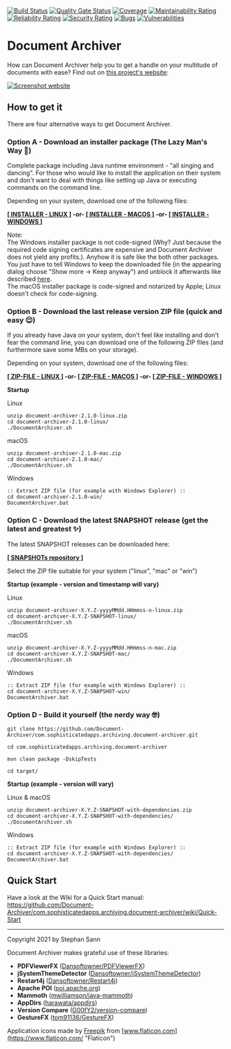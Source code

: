 [![Build Status](https://travis-ci.com/Document-Archiver/com.sophisticatedapps.archiving.document-archiver.svg)](https://travis-ci.com/github/Document-Archiver/com.sophisticatedapps.archiving.document-archiver)
[![Quality Gate Status](https://sonarcloud.io/api/project_badges/measure?project=com.sophisticatedapps.archiving%3Adocument-archiver&metric=alert_status)](https://sonarcloud.io/dashboard?id=com.sophisticatedapps.archiving%3Adocument-archiver)
[![Coverage](https://sonarcloud.io/api/project_badges/measure?project=com.sophisticatedapps.archiving%3Adocument-archiver&metric=coverage)](https://sonarcloud.io/dashboard?id=com.sophisticatedapps.archiving%3Adocument-archiver)
[![Maintainability Rating](https://sonarcloud.io/api/project_badges/measure?project=com.sophisticatedapps.archiving%3Adocument-archiver&metric=sqale_rating)](https://sonarcloud.io/dashboard?id=com.sophisticatedapps.archiving%3Adocument-archiver)
[![Reliability Rating](https://sonarcloud.io/api/project_badges/measure?project=com.sophisticatedapps.archiving%3Adocument-archiver&metric=reliability_rating)](https://sonarcloud.io/dashboard?id=com.sophisticatedapps.archiving%3Adocument-archiver)
[![Security Rating](https://sonarcloud.io/api/project_badges/measure?project=com.sophisticatedapps.archiving%3Adocument-archiver&metric=security_rating)](https://sonarcloud.io/dashboard?id=com.sophisticatedapps.archiving%3Adocument-archiver)
[![Bugs](https://sonarcloud.io/api/project_badges/measure?project=com.sophisticatedapps.archiving%3Adocument-archiver&metric=bugs)](https://sonarcloud.io/dashboard?id=com.sophisticatedapps.archiving%3Adocument-archiver)
[![Vulnerabilities](https://sonarcloud.io/api/project_badges/measure?project=com.sophisticatedapps.archiving%3Adocument-archiver&metric=vulnerabilities)](https://sonarcloud.io/dashboard?id=com.sophisticatedapps.archiving%3Adocument-archiver)

# Document Archiver

How can Document Archiver help you to get a handle on your multitude of documents with ease? Find out on
[this project's website](https://document-archiver.github.io/):

[![Screenshot website](https://user-images.githubusercontent.com/9678681/117995725-d7d15b00-b341-11eb-813a-46d8579d778a.png)](https://document-archiver.github.io/)

## How to get it

There are four alternative ways to get Document Archiver.

### Option A - Download an installer package (The Lazy Man's Way 🤷‍)

Complete package including Java runtime environment - "all singing and dancing".
For those who would like to install the application on their system and don't want to deal with things like setting up
Java or executing commands on the command line.

Depending on your system, download one of the following files:

**[\[ INSTALLER - LINUX \]](https://github.com/Document-Archiver/com.sophisticatedapps.archiving.document-archiver/releases/download/v2.1.0/DocumentArchiver_unix_2_1_0.sh)
-or-
[\[ INSTALLER - MACOS \]](https://github.com/Document-Archiver/com.sophisticatedapps.archiving.document-archiver/releases/download/v2.1.0/DocumentArchiver_macos_2_1_0.dmg)
-or-
[\[ INSTALLER - WINDOWS \]](https://github.com/Document-Archiver/com.sophisticatedapps.archiving.document-archiver/releases/download/v2.1.0/DocumentArchiver_windows-x64_2_1_0.exe)**

Note:  
The Windows installer package is not code-signed (Why? Just because the required code signing certificates are expensive
and Document Archiver does not yield any profits.).
Anyhow it is safe like the both other packages. You just have to tell Windows to keep the downloaded file (in the
appearing dialog choose "Show more -> Keep anyway") and unblock it afterwards like described
[here](https://winaero.com/how-to-unblock-files-downloaded-from-internet-in-windows-10/).  
The macOS installer package is code-signed and notarized by Apple; Linux doesn't check for code-signing.

### Option B - Download the last release version ZIP file (quick and easy 😌)

If you already have Java on your system, don't feel like installing and don't fear the command line, you can download
one of the following ZIP files (and furthermore save some MBs on your storage).

Depending on your system, download one of the following files:

**[\[ ZIP-FILE - LINUX \]](https://repository.sophisticatedapps.com/releases/com/sophisticatedapps/archiving/document-archiver/2.1.0/document-archiver-2.1.0-linux.zip)
-or-
[\[ ZIP-FILE - MACOS \]](https://repository.sophisticatedapps.com/releases/com/sophisticatedapps/archiving/document-archiver/2.1.0/document-archiver-2.1.0-mac.zip)
-or-
[\[ ZIP-FILE - WINDOWS \]](https://repository.sophisticatedapps.com/releases/com/sophisticatedapps/archiving/document-archiver/2.1.0/document-archiver-2.1.0-win.zip)**

**Startup**

Linux
```
unzip document-archiver-2.1.0-linux.zip
cd document-archiver-2.1.0-linux/
./DocumentArchiver.sh
```
macOS
```
unzip document-archiver-2.1.0-mac.zip
cd document-archiver-2.1.0-mac/
./DocumentArchiver.sh
```
Windows
```
:: Extract ZIP file (for example with Windows Explorer) ::
cd document-archiver-2.1.0-win/
DocumentArchiver.bat
```

### Option C - Download the latest SNAPSHOT release (get the latest and greatest ✨)

The latest SNAPSHOT releases can be downloaded here:

**[\[ SNAPSHOTs repository \]](https://repository.sophisticatedapps.com/snapshots/com/sophisticatedapps/archiving/document-archiver/2.2.0-SNAPSHOT)**

Select the ZIP file suitable for your system ("linux", "mac" or "win")

**Startup (example - version and timestamp will vary)**

Linux
```
unzip document-archiver-X.Y.Z-yyyyMMdd.HHmmss-n-linux.zip
cd document-archiver-X.Y.Z-SNAPSHOT-linux/
./DocumentArchiver.sh
```
macOS
```
unzip document-archiver-X.Y.Z-yyyyMMdd.HHmmss-n-mac.zip
cd document-archiver-X.Y.Z-SNAPSHOT-mac/
./DocumentArchiver.sh
```
Windows
```
:: Extract ZIP file (for example with Windows Explorer) ::
cd document-archiver-X.Y.Z-SNAPSHOT-win/
DocumentArchiver.bat
```

### Option D - Build it yourself (the nerdy way 🤓)

```
git clone https://github.com/Document-Archiver/com.sophisticatedapps.archiving.document-archiver.git

cd com.sophisticatedapps.archiving.document-archiver

mvn clean package -DskipTests

cd target/
```
**Startup (example - version will vary)**

Linux & macOS
```
unzip document-archiver-X.Y.Z-SNAPSHOT-with-dependencies.zip
cd document-archiver-X.Y.Z-SNAPSHOT-with-dependencies/
./DocumentArchiver.sh
```
Windows
```
:: Extract ZIP file (for example with Windows Explorer) ::
cd document-archiver-X.Y.Z-SNAPSHOT-with-dependencies/
DocumentArchiver.bat
```

## Quick Start
Have a look at the Wiki for a Quick Start manual:
https://github.com/Document-Archiver/com.sophisticatedapps.archiving.document-archiver/wiki/Quick-Start

---

Copyright 2021 by Stephan Sann

Document Archiver makes grateful use of these libraries:
- **PDFViewerFX** ([Dansoftowner/PDFViewerFX](https://github.com/Dansoftowner/PDFViewerFX "Dansoftowner/PDFViewerFX"))
- **jSystemThemeDetector** ([Dansoftowner/jSystemThemeDetector](https://github.com/Dansoftowner/jSystemThemeDetector "Dansoftowner/jSystemThemeDetector"))
- **Restart4j** ([Dansoftowner/Restart4j](https://github.com/Dansoftowner/Restart4j "Dansoftowner/Restart4j"))
- **Apache POI** ([poi.apache.org](https://poi.apache.org "poi.apache.org"))
- **Mammoth** ([mwilliamson/java-mammoth](https://github.com/mwilliamson/java-mammoth "mwilliamson/java-mammoth"))
- **AppDirs** ([harawata/appdirs](https://github.com/harawata/appdirs "harawata/appdirs"))
- **Version Compare** ([G00fY2/version-compare](https://github.com/G00fY2/version-compare "G00fY2/version-compare"))
- **GestureFX** ([tom91136/GestureFX](https://github.com/tom91136/GestureFX "tom91136/GestureFX"))

Application icons made by [Freepik](https://www.freepik.com "Freepik") from [www.flaticon.com](https://www.flaticon.com/ "Flaticon")

